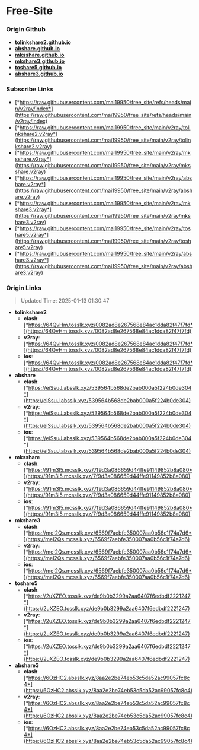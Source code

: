 # Free-Site

### Origin Github

- [**tolinkshare2.github.io**](https://github.com/tolinkshare2/tolinkshare2.github.io)
- [**abshare.github.io**](https://github.com/abshare/abshare.github.io)
- [**mksshare.github.io**](https://github.com/mksshare/mksshare.github.io)
- [**mkshare3.github.io**](https://github.com/mkshare3/mkshare3.github.io)
- [**toshare5.github.io**](https://github.com/toshare5/toshare5.github.io)
- [**abshare3.github.io**](https://github.com/abshare3/abshare3.github.io)

### Subscribe Links

- [*https://raw.githubusercontent.com/mai19950/free_site/refs/heads/main/v2ray/index*](https://raw.githubusercontent.com/mai19950/free_site/refs/heads/main/v2ray/index)
- [*https://raw.githubusercontent.com/mai19950/free_site/main/v2ray/tolinkshare2.v2ray*](https://raw.githubusercontent.com/mai19950/free_site/main/v2ray/tolinkshare2.v2ray)
- [*https://raw.githubusercontent.com/mai19950/free_site/main/v2ray/mksshare.v2ray*](https://raw.githubusercontent.com/mai19950/free_site/main/v2ray/mksshare.v2ray)
- [*https://raw.githubusercontent.com/mai19950/free_site/main/v2ray/abshare.v2ray*](https://raw.githubusercontent.com/mai19950/free_site/main/v2ray/abshare.v2ray)
- [*https://raw.githubusercontent.com/mai19950/free_site/main/v2ray/mkshare3.v2ray*](https://raw.githubusercontent.com/mai19950/free_site/main/v2ray/mkshare3.v2ray)
- [*https://raw.githubusercontent.com/mai19950/free_site/main/v2ray/toshare5.v2ray*](https://raw.githubusercontent.com/mai19950/free_site/main/v2ray/toshare5.v2ray)
- [*https://raw.githubusercontent.com/mai19950/free_site/main/v2ray/abshare3.v2ray*](https://raw.githubusercontent.com/mai19950/free_site/main/v2ray/abshare3.v2ray)

### Origin Links

> Updated Time: 2025-01-13 01:30:47

- **tolinkshare2**
  - **clash**: [*https://64QvHm.tosslk.xyz/0082ad8e267568e84ac1dda82f47f7fd*](https://64QvHm.tosslk.xyz/0082ad8e267568e84ac1dda82f47f7fd)
  - **v2ray**: [*https://64QvHm.tosslk.xyz/0082ad8e267568e84ac1dda82f47f7fd*](https://64QvHm.tosslk.xyz/0082ad8e267568e84ac1dda82f47f7fd)
  - **ios**: [*https://64QvHm.tosslk.xyz/0082ad8e267568e84ac1dda82f47f7fd*](https://64QvHm.tosslk.xyz/0082ad8e267568e84ac1dda82f47f7fd)
- **abshare**
  - **clash**: [*https://eiSsuJ.absslk.xyz/539564b568de2bab000a5f224b0de304*](https://eiSsuJ.absslk.xyz/539564b568de2bab000a5f224b0de304)
  - **v2ray**: [*https://eiSsuJ.absslk.xyz/539564b568de2bab000a5f224b0de304*](https://eiSsuJ.absslk.xyz/539564b568de2bab000a5f224b0de304)
  - **ios**: [*https://eiSsuJ.absslk.xyz/539564b568de2bab000a5f224b0de304*](https://eiSsuJ.absslk.xyz/539564b568de2bab000a5f224b0de304)
- **mksshare**
  - **clash**: [*https://91m3l5.mcsslk.xyz/7f9d3a086659d44ffe91149852b8a080*](https://91m3l5.mcsslk.xyz/7f9d3a086659d44ffe91149852b8a080)
  - **v2ray**: [*https://91m3l5.mcsslk.xyz/7f9d3a086659d44ffe91149852b8a080*](https://91m3l5.mcsslk.xyz/7f9d3a086659d44ffe91149852b8a080)
  - **ios**: [*https://91m3l5.mcsslk.xyz/7f9d3a086659d44ffe91149852b8a080*](https://91m3l5.mcsslk.xyz/7f9d3a086659d44ffe91149852b8a080)
- **mkshare3**
  - **clash**: [*https://meI2Qs.mcsslk.xyz/6569f7aebfe350007aa0b56c1f74a7d6*](https://meI2Qs.mcsslk.xyz/6569f7aebfe350007aa0b56c1f74a7d6)
  - **v2ray**: [*https://meI2Qs.mcsslk.xyz/6569f7aebfe350007aa0b56c1f74a7d6*](https://meI2Qs.mcsslk.xyz/6569f7aebfe350007aa0b56c1f74a7d6)
  - **ios**: [*https://meI2Qs.mcsslk.xyz/6569f7aebfe350007aa0b56c1f74a7d6*](https://meI2Qs.mcsslk.xyz/6569f7aebfe350007aa0b56c1f74a7d6)
- **toshare5**
  - **clash**: [*https://2uXZEO.tosslk.xyz/de9b0b3299a2aa6407f6edbdf2221247*](https://2uXZEO.tosslk.xyz/de9b0b3299a2aa6407f6edbdf2221247)
  - **v2ray**: [*https://2uXZEO.tosslk.xyz/de9b0b3299a2aa6407f6edbdf2221247*](https://2uXZEO.tosslk.xyz/de9b0b3299a2aa6407f6edbdf2221247)
  - **ios**: [*https://2uXZEO.tosslk.xyz/de9b0b3299a2aa6407f6edbdf2221247*](https://2uXZEO.tosslk.xyz/de9b0b3299a2aa6407f6edbdf2221247)
- **abshare3**
  - **clash**: [*https://6OzHC2.absslk.xyz/8aa2e2be74eb53c5da52ac99057fc8c4*](https://6OzHC2.absslk.xyz/8aa2e2be74eb53c5da52ac99057fc8c4)
  - **v2ray**: [*https://6OzHC2.absslk.xyz/8aa2e2be74eb53c5da52ac99057fc8c4*](https://6OzHC2.absslk.xyz/8aa2e2be74eb53c5da52ac99057fc8c4)
  - **ios**: [*https://6OzHC2.absslk.xyz/8aa2e2be74eb53c5da52ac99057fc8c4*](https://6OzHC2.absslk.xyz/8aa2e2be74eb53c5da52ac99057fc8c4)
